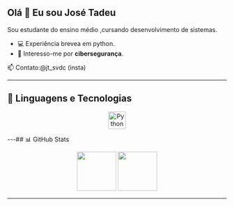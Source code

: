 ## Olá 👋 Eu sou José Tadeu

Sou  estudante do ensino médio ,cursando desenvolvimento de sistemas.


- 💻 Experiência brevea em python.
- 🔐 Interesso-me por **cibersegurança**.


📫 Contato:@jt_svdc (insta)

---


## 🚀 Linguagens e Tecnologias

<p align="center">
  
  <img src="https://cdn.jsdelivr.net/gh/devicons/devicon/icons/python/python-original.svg" height="40" alt="Python" />
  

---## 📊 GitHub Stats

<p align="center">
  <img height="90em" src="https://github-readme-stats.vercel.app/api?username=jtsvdc&show_icons=true&theme=tokyonight&hide_title=false" />
  <img height="90em" src="https://github-readme-stats.vercel.app/api/top-langs/?username=jtsvdc&layout=compact&theme=tokyonight" />
</p>


<p align="center">
 
</p>

---

